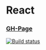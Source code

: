 # React

### [GH-Page](https://89yamal.github.io/react-router-crud/)

[![Build status](https://ci.appveyor.com/api/projects/status/5b9kh0o0gx1auvea?svg=true)](https://ci.appveyor.com/project/89YAMAL/react-router-menu)
